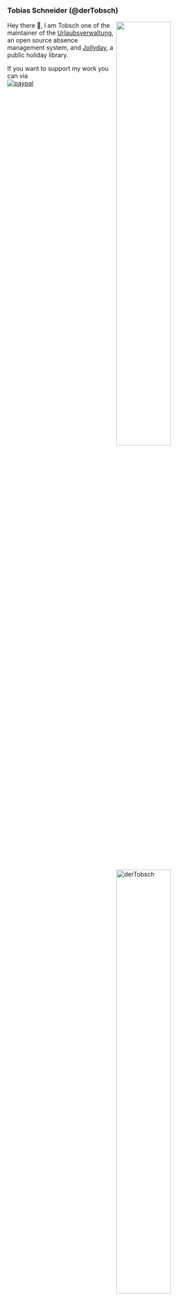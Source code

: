 ### Tobias Schneider (@derTobsch)

<img align="right" width="50%" src="https://github-readme-stats.vercel.app/api?username=derTobsch&show_icons=true&theme=vue&hide_title=true&count_private=true" />
<img align="right" width="50%" src="https://github-readme-streak-stats.herokuapp.com/?user=derTobsch&" alt="derTobsch" />

Hey there 👋, I am Tobsch one of the maintainer of the [Urlaubsverwaltung], an open source absence management system, and [Jollyday], a public holiday library.

If you want to support my work you can via  
[![paypal](https://www.paypalobjects.com/webstatic/de_DE/i/de-pp-logo-100px.png)](https://www.paypal.me/derTobsch/15)


[Urlaubsverwaltung]: https://github.com/synyx/urlaubsverwaltung
[Jollyday]: https://github.com/focus-shift/jollyday

<!--
**derTobsch/derTobsch** is a ✨ _special_ ✨ repository because its `README.md` (this file) appears on your GitHub profile.

Here are some ideas to get you started:

- 🔭 I’m currently working on ...
- 🌱 I’m currently learning ...
- 👯 I’m looking to collaborate on ...
- 🤔 I’m looking for help with ...
- 💬 Ask me about ...
- 📫 How to reach me: ...
- 😄 Pronouns: ...
- ⚡ Fun fact: ...
-->
